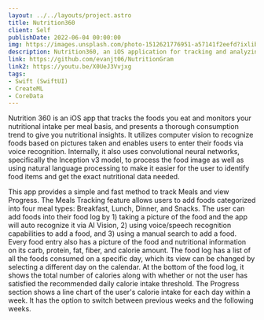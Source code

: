 ```yaml
---
layout: ../../layouts/project.astro
title: Nutrition360
client: Self
publishDate: 2022-06-04 00:00:00
img: https://images.unsplash.com/photo-1512621776951-a57141f2eefd?ixlib=rb-1.2.1&ixid=MnwxMjA3fDB8MHxwaG90by1wYWdlfHx8fGVufDB8fHx8&auto=format&fit=crop&w=2370&q=80
description: Nutrition360, an iOS application for tracking and analyzing nutritional data.
link: https://github.com/evanjt06/NutritionGram
link2: https://youtu.be/X0UeJ3Vvjxg
tags:
- Swift (SwiftUI)
- CreateML
- CoreData
---
```


Nutrition 360 is an iOS app that tracks the foods you eat and monitors your nutritional intake per meal basis, and presents a thorough consumption trend to give you nutritional insights. It utilizes computer vision to recognize foods based on pictures taken and enables users to enter their foods via voice recognition. Internally, it also uses convolutional neural networks, specifically the Inception v3 model, to process the food image as well as using natural language processing to make it easier for the user to identify food items and get the exact nutritional data needed.

This app provides a simple and fast method to track Meals and view Progress. The Meals Tracking feature allows users to add foods categorized into four meal types: Breakfast, Lunch, Dinner, and Snacks. The user can add foods into their food log by 1) taking a picture of the food and the app will auto recognize it via AI Vision, 2) using voice/speech recognition capabilities to add a food, and 3) using a manual search to add a food. Every food entry also has a picture of the food and nutritional information on its carb, protein, fat, fiber, and calorie amount. The food log has a list of all the foods consumed on a specific day, which its view can be changed by selecting a different day on the calendar. At the bottom of the food log, it shows the total number of calories along with whether or not the user has satisfied the recommended daily calorie intake threshold. The Progress section shows a line chart of the user's calorie intake for each day within a week. It has the option to switch between previous weeks and the following weeks. 


